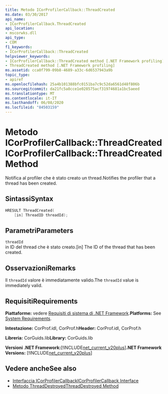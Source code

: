```yaml
---
title: Metodo ICorProfilerCallback::ThreadCreated
ms.date: 03/30/2017
api_name:
- ICorProfilerCallback.ThreadCreated
api_location:
- mscorwks.dll
api_type:
- COM
f1_keywords:
- ICorProfilerCallback::ThreadCreated
helpviewer_keywords:
- ICorProfilerCallback::ThreadCreated method [.NET Framework profiling]
- ThreadCreated method [.NET Framework profiling]
ms.assetid: cca0f799-09b8-4689-a33c-6d6537943a9b
topic_type:
- apiref
ms.openlocfilehash: 25a4b101388bfc0151ba7c9c52da6561d48f806b
ms.sourcegitcommit: da21fc5a8cce1e028575acf31974681a1bc5aeed
ms.translationtype: MT
ms.contentlocale: it-IT
ms.lasthandoff: 06/08/2020
ms.locfileid: "84503159"
---
```

# <a name="icorprofilercallbackthreadcreated-method"></a><span data-ttu-id="7e539-102">Metodo ICorProfilerCallback::ThreadCreated</span><span class="sxs-lookup"><span data-stu-id="7e539-102">ICorProfilerCallback::ThreadCreated Method</span></span>
<span data-ttu-id="7e539-103">Notifica al profiler che è stato creato un thread.</span><span class="sxs-lookup"><span data-stu-id="7e539-103">Notifies the profiler that a thread has been created.</span></span>  
  
## <a name="syntax"></a><span data-ttu-id="7e539-104">Sintassi</span><span class="sxs-lookup"><span data-stu-id="7e539-104">Syntax</span></span>  
  
```cpp  
HRESULT ThreadCreated(  
    [in] ThreadID threadId);
```  
  
## <a name="parameters"></a><span data-ttu-id="7e539-105">Parametri</span><span class="sxs-lookup"><span data-stu-id="7e539-105">Parameters</span></span>  
 `threadId`  
 <span data-ttu-id="7e539-106">in ID del thread che è stato creato.</span><span class="sxs-lookup"><span data-stu-id="7e539-106">[in] The ID of the thread that has been created.</span></span>  
  
## <a name="remarks"></a><span data-ttu-id="7e539-107">Osservazioni</span><span class="sxs-lookup"><span data-stu-id="7e539-107">Remarks</span></span>  
 <span data-ttu-id="7e539-108">Il `threadId` valore è immediatamente valido.</span><span class="sxs-lookup"><span data-stu-id="7e539-108">The `threadId` value is immediately valid.</span></span>  
  
## <a name="requirements"></a><span data-ttu-id="7e539-109">Requisiti</span><span class="sxs-lookup"><span data-stu-id="7e539-109">Requirements</span></span>  
 <span data-ttu-id="7e539-110">**Piattaforme:** vedere [Requisiti di sistema di .NET Framework](../../get-started/system-requirements.md).</span><span class="sxs-lookup"><span data-stu-id="7e539-110">**Platforms:** See [System Requirements](../../get-started/system-requirements.md).</span></span>  
  
 <span data-ttu-id="7e539-111">**Intestazione:** CorProf.idl, CorProf.h</span><span class="sxs-lookup"><span data-stu-id="7e539-111">**Header:** CorProf.idl, CorProf.h</span></span>  
  
 <span data-ttu-id="7e539-112">**Libreria:** CorGuids.lib</span><span class="sxs-lookup"><span data-stu-id="7e539-112">**Library:** CorGuids.lib</span></span>  
  
 <span data-ttu-id="7e539-113">**Versioni .NET Framework:**[!INCLUDE[net_current_v20plus](../../../../includes/net-current-v20plus-md.md)]</span><span class="sxs-lookup"><span data-stu-id="7e539-113">**.NET Framework Versions:** [!INCLUDE[net_current_v20plus](../../../../includes/net-current-v20plus-md.md)]</span></span>  
  
## <a name="see-also"></a><span data-ttu-id="7e539-114">Vedere anche</span><span class="sxs-lookup"><span data-stu-id="7e539-114">See also</span></span>

- [<span data-ttu-id="7e539-115">Interfaccia ICorProfilerCallback</span><span class="sxs-lookup"><span data-stu-id="7e539-115">ICorProfilerCallback Interface</span></span>](icorprofilercallback-interface.md)
- [<span data-ttu-id="7e539-116">Metodo ThreadDestroyed</span><span class="sxs-lookup"><span data-stu-id="7e539-116">ThreadDestroyed Method</span></span>](icorprofilercallback-threaddestroyed-method.md)
